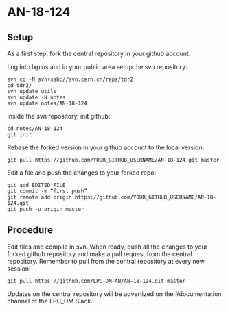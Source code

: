 # AN-18-124

## Setup

As a first step, fork the central repository in your github account.

Log into lxplus and in  your public area setup the svn repository:
```
svn co -N svn+ssh://svn.cern.ch/reps/tdr2
cd tdr2/
svn update utils
svn update -N notes
svn update notes/AN-18-124
```
Inside the svn repository, init github:

```
cd notes/AN-18-124
git init
```

Rebase the forked version in your github account to the local version:
```
git pull https://github.com/YOUR_GITHUB_USERNAME/AN-18-124.git master

```
Edit a file and push the changes to your forked repo:

```
git add EDITED_FILE
git commit -m “first push”
git remote add origin https://github.com/YOUR_GITHUB_USERNAME/AN-18-124.git
git push -u origin master
```
## Procedure

Edit files and compile in svn. When ready, push all the changes to your forked github repository and make a pull request from the central repository.
Remember to pull from the central repository at every new session:
```
git pull https://github.com/LPC-DM-AN/AN-18-124.git master

```
Updates on the central repository will be advertized on the #documentation channel of the LPC_DM Slack.

